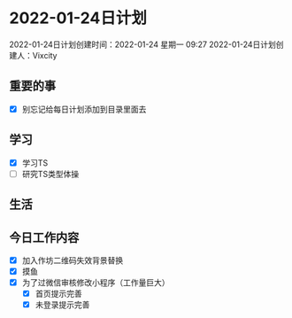 # 2022-01-24日计划

2022-01-24日计划创建时间：2022-01-24 星期一  09:27
2022-01-24日计划创建人：Vixcity

## 重要的事
- [x] 别忘记给每日计划添加到目录里面去

## 学习
- [x] 学习TS
- [ ] 研究TS类型体操

## 生活

## 今日工作内容
- [x] 加入作坊二维码失效背景替换
- [x] 摸鱼
- [x] 为了过微信审核修改小程序（工作量巨大）
	- [x] 首页提示完善
	- [x] 未登录提示完善
